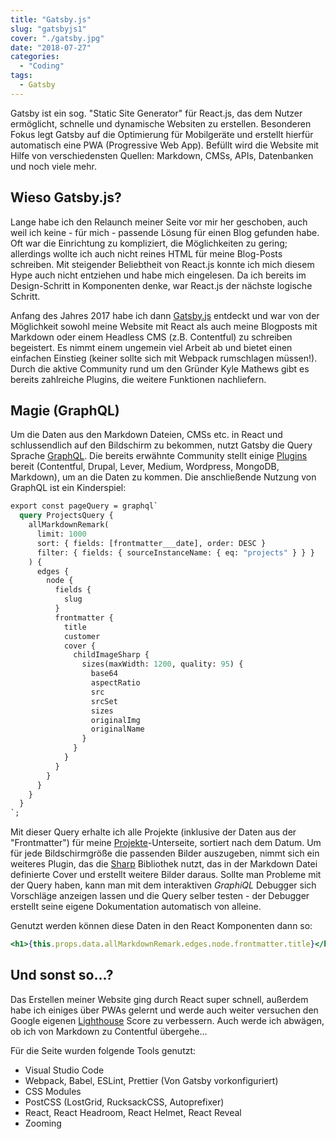 ```yaml
---
title: "Gatsby.js"
slug: "gatsbyjs1"
cover: "./gatsby.jpg"
date: "2018-07-27"
categories:
  - "Coding"
tags:
  - Gatsby
---
```


Gatsby ist ein sog. "Static Site Generator" für React.js, das dem Nutzer ermöglicht, schnelle und dynamische Websiten zu erstellen. Besonderen Fokus legt Gatsby auf die Optimierung für Mobilgeräte und erstellt hierfür automatisch eine PWA (Progressive Web App). Befüllt wird die Website mit Hilfe von verschiedensten Quellen: Markdown, CMSs, APIs, Datenbanken und noch viele mehr.

## Wieso Gatsby.js?

Lange habe ich den Relaunch meiner Seite vor mir her geschoben, auch weil ich keine - für mich - passende Lösung für einen Blog gefunden habe. Oft war die Einrichtung zu kompliziert, die Möglichkeiten zu gering; allerdings wollte ich auch nicht reines HTML für meine Blog-Posts schreiben. Mit steigender Beliebtheit von React.js konnte ich mich diesem Hype auch nicht entziehen und habe mich eingelesen. Da ich bereits im Design-Schritt in Komponenten denke, war React.js der nächste logische Schritt.

Anfang des Jahres 2017 habe ich dann [Gatsby.js](https://www.gatsbyjs.org/) entdeckt und war von der Möglichkeit sowohl meine Website mit React als auch meine Blogposts mit Markdown oder einem Headless CMS (z.B. Contentful) zu schreiben begeistert. Es nimmt einem ungemein viel Arbeit ab und bietet einen einfachen Einstieg (keiner sollte sich mit Webpack rumschlagen müssen!). Durch die aktive Community rund um den Gründer Kyle Mathews gibt es bereits zahlreiche Plugins, die weitere Funktionen nachliefern.

## Magie (GraphQL)

Um die Daten aus den Markdown Dateien, CMSs etc. in React und schlussendlich auf den Bildschirm zu bekommen, nutzt Gatsby die Query Sprache [GraphQL](http://graphql.org/). Die bereits erwähnte Community stellt einige [Plugins](https://www.gatsbyjs.org/docs/plugins/) bereit (Contentful, Drupal, Lever, Medium, Wordpress, MongoDB, Markdown), um an die Daten zu kommen. Die anschließende Nutzung von GraphQL ist ein Kinderspiel:

```graphql
export const pageQuery = graphql`
  query ProjectsQuery {
    allMarkdownRemark(
      limit: 1000
      sort: { fields: [frontmatter___date], order: DESC }
      filter: { fields: { sourceInstanceName: { eq: "projects" } } }
    ) {
      edges {
        node {
          fields {
            slug
          }
          frontmatter {
            title
            customer
            cover {
              childImageSharp {
                sizes(maxWidth: 1200, quality: 95) {
                  base64
                  aspectRatio
                  src
                  srcSet
                  sizes
                  originalImg
                  originalName
                }
              }
            }
          }
        }
      }
    }
  }
`;
```

Mit dieser Query erhalte ich alle Projekte (inklusive der Daten aus der "Frontmatter") für meine [Projekte](/projekte)-Unterseite, sortiert nach dem Datum. Um für jede Bildschirmgröße die passenden Bilder auszugeben, nimmt sich ein weiteres Plugin, das die [Sharp](https://github.com/lovell/sharp) Bibliothek nutzt, das in der Markdown Datei definierte Cover und erstellt weitere Bilder daraus. Sollte man Probleme mit der Query haben, kann man mit dem interaktiven *GraphiQL* Debugger sich Vorschläge anzeigen lassen und die Query selber testen - der Debugger erstellt seine eigene Dokumentation automatisch von alleine.

Genutzt werden können diese Daten in den React Komponenten dann so:

```jsx
<h1>{this.props.data.allMarkdownRemark.edges.node.frontmatter.title}</h1>
```

## Und sonst so...?

Das Erstellen meiner Website ging durch React super schnell, außerdem habe ich einiges über PWAs gelernt und werde auch weiter versuchen den Google eigenen [Lighthouse](https://developers.google.com/web/tools/lighthouse/) Score zu verbessern. Auch werde ich abwägen, ob ich von Markdown zu Contentful übergehe...

Für die Seite wurden folgende Tools genutzt:
- Visual Studio Code
- Webpack, Babel, ESLint, Prettier (Von Gatsby vorkonfiguriert)
- CSS Modules
- PostCSS (LostGrid, RucksackCSS, Autoprefixer)
- React, React Headroom, React Helmet, React Reveal
- Zooming